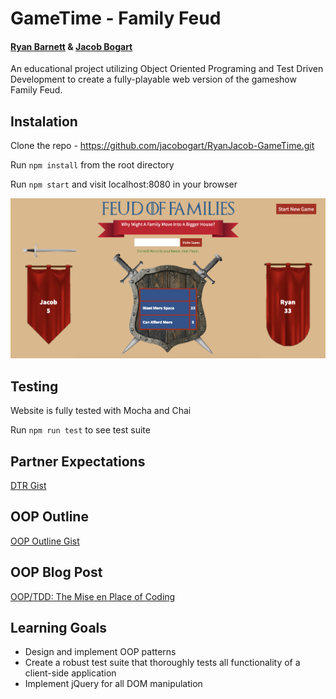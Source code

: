 # GameTime - Family Feud
#### [Ryan Barnett](https://github.com/RyanDBarnett) & [Jacob Bogart](https://github.com/jacobogart)
An educational project utilizing Object Oriented Programing and Test Driven Development to create a fully-playable web version of the gameshow Family Feud. 

## Instalation
Clone the repo - https://github.com/jacobogart/RyanJacob-GameTime.git

Run `npm install` from the root directory

Run `npm start` and visit localhost:8080 in your browser

![Feud of Families Screenshot](./src/images/screenshot.png)

## Testing
Website is fully tested with Mocha and Chai

Run `npm run test` to see test suite

## Partner Expectations
[DTR Gist](https://gist.github.com/jacobogart/82a4cfaf581a3311902adc584051d252)

## OOP Outline
[OOP Outline Gist](https://gist.github.com/jacobogart/fd44f4330dad810e67a745d8828f7102)

## OOP Blog Post
[OOP/TDD: The Mise en Place of Coding](https://medium.com/@jacobbogart/oop-tdd-the-mise-en-place-of-coding-667d09b4aca8)

## Learning Goals
* Design and implement OOP patterns
* Create a robust test suite that thoroughly tests all functionality of a client-side application
* Implement jQuery for all DOM manipulation
